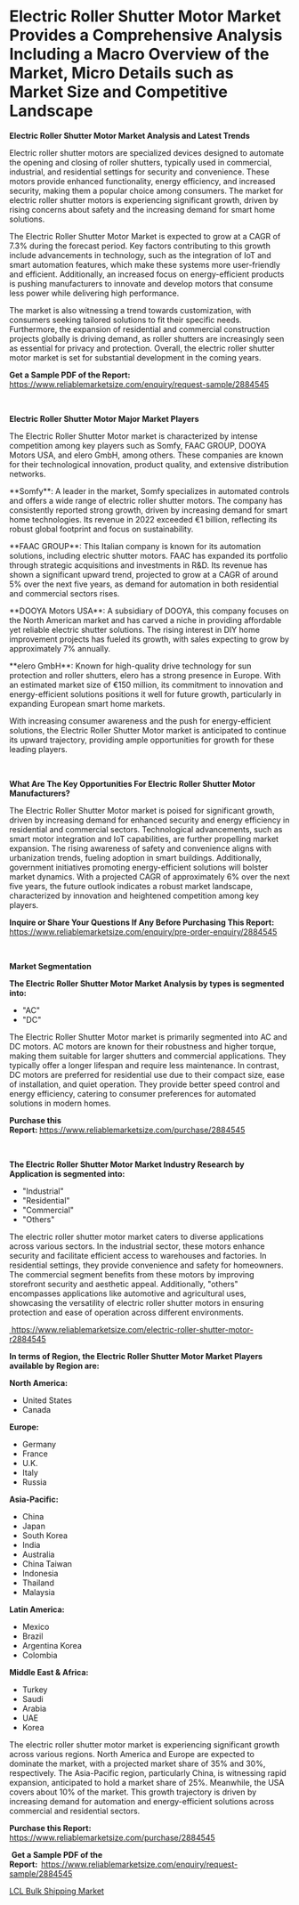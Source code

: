 <p><h1>Electric Roller Shutter Motor Market Provides a Comprehensive Analysis Including a Macro Overview of the Market, Micro Details such as Market Size and Competitive Landscape</h1></p><p><strong>Electric Roller Shutter Motor Market Analysis and Latest Trends</strong></p>
<p><p>Electric roller shutter motors are specialized devices designed to automate the opening and closing of roller shutters, typically used in commercial, industrial, and residential settings for security and convenience. These motors provide enhanced functionality, energy efficiency, and increased security, making them a popular choice among consumers. The market for electric roller shutter motors is experiencing significant growth, driven by rising concerns about safety and the increasing demand for smart home solutions.</p><p>The Electric Roller Shutter Motor Market is expected to grow at a CAGR of 7.3% during the forecast period. Key factors contributing to this growth include advancements in technology, such as the integration of IoT and smart automation features, which make these systems more user-friendly and efficient. Additionally, an increased focus on energy-efficient products is pushing manufacturers to innovate and develop motors that consume less power while delivering high performance.</p><p>The market is also witnessing a trend towards customization, with consumers seeking tailored solutions to fit their specific needs. Furthermore, the expansion of residential and commercial construction projects globally is driving demand, as roller shutters are increasingly seen as essential for privacy and protection. Overall, the electric roller shutter motor market is set for substantial development in the coming years.</p></p>
<p><strong>Get a Sample PDF of the Report:&nbsp;</strong> <a href="https://www.reliablemarketsize.com/enquiry/request-sample/2884545?utm_campaign=2445&utm_medium=2&utm_source=Github&utm_content=ia&utm_term=13032025&utm_id=electric-roller-shutter-motor">https://www.reliablemarketsize.com/enquiry/request-sample/2884545</a></p>
<p>&nbsp;</p>
<p><strong>Electric Roller Shutter Motor Major Market Players</strong></p>
<p><p>The Electric Roller Shutter Motor market is characterized by intense competition among key players such as Somfy, FAAC GROUP, DOOYA Motors USA, and elero GmbH, among others. These companies are known for their technological innovation, product quality, and extensive distribution networks.</p><p>**Somfy**: A leader in the market, Somfy specializes in automated controls and offers a wide range of electric roller shutter motors. The company has consistently reported strong growth, driven by increasing demand for smart home technologies. Its revenue in 2022 exceeded €1 billion, reflecting its robust global footprint and focus on sustainability.</p><p>**FAAC GROUP**: This Italian company is known for its automation solutions, including electric shutter motors. FAAC has expanded its portfolio through strategic acquisitions and investments in R&D. Its revenue has shown a significant upward trend, projected to grow at a CAGR of around 5% over the next five years, as demand for automation in both residential and commercial sectors rises.</p><p>**DOOYA Motors USA**: A subsidiary of DOOYA, this company focuses on the North American market and has carved a niche in providing affordable yet reliable electric shutter solutions. The rising interest in DIY home improvement projects has fueled its growth, with sales expecting to grow by approximately 7% annually.</p><p>**elero GmbH**: Known for high-quality drive technology for sun protection and roller shutters, elero has a strong presence in Europe. With an estimated market size of €150 million, its commitment to innovation and energy-efficient solutions positions it well for future growth, particularly in expanding European smart home markets.</p><p>With increasing consumer awareness and the push for energy-efficient solutions, the Electric Roller Shutter Motor market is anticipated to continue its upward trajectory, providing ample opportunities for growth for these leading players.</p></p>
<p>&nbsp;</p>
<p><strong>What Are The Key Opportunities For Electric Roller Shutter Motor Manufacturers?</strong></p>
<p><p>The Electric Roller Shutter Motor market is poised for significant growth, driven by increasing demand for enhanced security and energy efficiency in residential and commercial sectors. Technological advancements, such as smart motor integration and IoT capabilities, are further propelling market expansion. The rising awareness of safety and convenience aligns with urbanization trends, fueling adoption in smart buildings. Additionally, government initiatives promoting energy-efficient solutions will bolster market dynamics. With a projected CAGR of approximately 6% over the next five years, the future outlook indicates a robust market landscape, characterized by innovation and heightened competition among key players.</p></p>
<p><strong>Inquire or Share Your Questions If Any Before Purchasing This Report:</strong> <a href="https://www.reliablemarketsize.com/enquiry/pre-order-enquiry/2884545?utm_campaign=2445&utm_medium=2&utm_source=Github&utm_content=ia&utm_term=13032025&utm_id=electric-roller-shutter-motor">https://www.reliablemarketsize.com/enquiry/pre-order-enquiry/2884545</a></p>
<p>&nbsp;</p>
<p><strong>Market Segmentation</strong></p>
<p><strong>The Electric Roller Shutter Motor Market Analysis by types is segmented into:</strong></p>
<p><ul><li>"AC"</li><li>"DC"</li></ul></p>
<p><p>The Electric Roller Shutter Motor market is primarily segmented into AC and DC motors. AC motors are known for their robustness and higher torque, making them suitable for larger shutters and commercial applications. They typically offer a longer lifespan and require less maintenance. In contrast, DC motors are preferred for residential use due to their compact size, ease of installation, and quiet operation. They provide better speed control and energy efficiency, catering to consumer preferences for automated solutions in modern homes.</p></p>
<p><strong>Purchase this Report:&nbsp;</strong><a href="https://www.reliablemarketsize.com/purchase/2884545?utm_campaign=2445&utm_medium=2&utm_source=Github&utm_content=ia&utm_term=13032025&utm_id=electric-roller-shutter-motor">https://www.reliablemarketsize.com/purchase/2884545</a></p>
<p>&nbsp;</p>
<p><strong>The Electric Roller Shutter Motor Market Industry Research by Application is segmented into:</strong></p>
<p><ul><li>"Industrial"</li><li>"Residential"</li><li>"Commercial"</li><li>"Others"</li></ul></p>
<p><p>The electric roller shutter motor market caters to diverse applications across various sectors. In the industrial sector, these motors enhance security and facilitate efficient access to warehouses and factories. In residential settings, they provide convenience and safety for homeowners. The commercial segment benefits from these motors by improving storefront security and aesthetic appeal. Additionally, "others" encompasses applications like automotive and agricultural uses, showcasing the versatility of electric roller shutter motors in ensuring protection and ease of operation across different environments.</p></p>
<p><a href="https://www.reliablemarketsize.com/electric-roller-shutter-motor-r2884545?utm_campaign=2445&utm_medium=2&utm_source=Github&utm_content=ia&utm_term=13032025&utm_id=electric-roller-shutter-motor">&nbsp;https://www.reliablemarketsize.com/electric-roller-shutter-motor-r2884545</a></p>
<p><strong>In terms of Region, the Electric Roller Shutter Motor Market Players available by Region are:</strong></p>
<p>
    <p> <strong> North America: </strong>
        <ul>
            <li>United States</li>
            <li>Canada</li>
        </ul>
        </p> 
    <p> <strong> Europe: </strong>
        <ul>
            <li>Germany</li>
            <li>France</li>
            <li>U.K.</li>
            <li>Italy</li>
            <li>Russia</li>
        </ul>
        </p> 
    <p> <strong> Asia-Pacific: </strong>
        <ul>
            <li>China</li>
            <li>Japan</li>
            <li>South Korea</li>
            <li>India</li>
            <li>Australia</li>
            <li>China Taiwan</li>
            <li>Indonesia</li>
            <li>Thailand</li>
            <li>Malaysia</li>
        </ul>
        </p> 
    <p> <strong> Latin America: </strong>
        <ul>
            <li>Mexico</li>
            <li>Brazil</li>
            <li>Argentina Korea</li>
            <li>Colombia</li>
        </ul>
        </p> 
    <p> <strong> Middle East & Africa: </strong>
        <ul>
            <li>Turkey</li>
            <li>Saudi</li>
            <li>Arabia</li>
            <li>UAE</li>
            <li>Korea</li>
        </ul>
    </p>
    </p>
<p><p>The electric roller shutter motor market is experiencing significant growth across various regions. North America and Europe are expected to dominate the market, with a projected market share of 35% and 30%, respectively. The Asia-Pacific region, particularly China, is witnessing rapid expansion, anticipated to hold a market share of 25%. Meanwhile, the USA covers about 10% of the market. This growth trajectory is driven by increasing demand for automation and energy-efficient solutions across commercial and residential sectors.</p></p>
<p><strong>Purchase this Report: </strong><a href="https://www.reliablemarketsize.com/purchase/2884545?utm_campaign=2445&utm_medium=2&utm_source=Github&utm_content=ia&utm_term=13032025&utm_id=electric-roller-shutter-motor">https://www.reliablemarketsize.com/purchase/2884545</a></p>
<p>&nbsp;<strong>Get a Sample PDF of the Report:&nbsp;&nbsp;</strong><a href="https://www.reliablemarketsize.com/enquiry/request-sample/2884545?utm_campaign=2445&utm_medium=2&utm_source=Github&utm_content=ia&utm_term=13032025&utm_id=electric-roller-shutter-motor">https://www.reliablemarketsize.com/enquiry/request-sample/2884545</a></p>
<p><strong></strong></p>
<p><p><a href="https://github.com/leopardmicheal7019/Market-Research-Report-List-1/blob/main/lcl-bulk-shipping-market.md?utm_campaign=2445&utm_medium=2&utm_source=Github&utm_content=ia&utm_term=13032025&utm_id=electric-roller-shutter-motor">LCL Bulk Shipping Market</a></p></p>